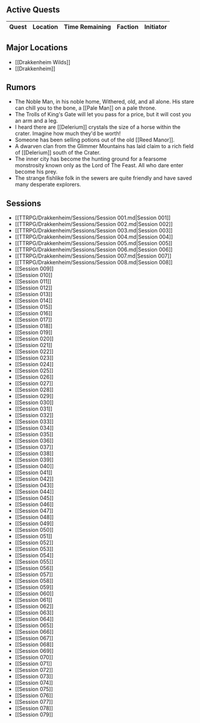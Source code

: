
## Active Quests

<!-- QueryToSerialize: TABLE WITHOUT ID file.link AS "Quest", "[[" + location + "]]" as "Location", complete_by AS "Time Remaining", "[[" + faction + "]]" as "Faction", initator AS "Initiator" FROM "TTRPG/Drakkenheim" WHERE type = "quest" AND !completed SORT file.name ASC -->
<!-- SerializedQuery: TABLE WITHOUT ID file.link AS "Quest", "[[" + location + "]]" as "Location", complete_by AS "Time Remaining", "[[" + faction + "]]" as "Faction", initator AS "Initiator" FROM "TTRPG/Drakkenheim" WHERE type = "quest" AND !completed SORT file.name ASC -->

| Quest | Location | Time Remaining | Faction | Initiator |
| ----- | -------- | -------------- | ------- | --------- |
<!-- SerializedQuery END -->


## Major Locations

<!-- QueryToSerialize: LIST FROM "TTRPG/Drakkenheim/Locations" WHERE within = "None" -->
<!-- SerializedQuery: LIST FROM "TTRPG/Drakkenheim/Locations" WHERE within = "None" -->
- [[Drakkenheim Wilds]]
- [[Drakkenheim]]
<!-- SerializedQuery END -->

## Rumors

- The Noble Man, in his noble home, Withered, old, and all alone. His stare can chill you to the bone, a [[Pale Man]] on a pale throne.
- The Trolls of King's Gate will let you pass for a price, but it will cost you an arm and a leg.
- I heard there are [[Delerium]] crystals the size of a horse within the crater. Imagine how much they'd be worth!
- Someone has been selling potions out of the old [[Reed Manor]].
- A dwarven clan from the Glimmer Mountains has laid claim to a rich field of [[Delerium]] south of the Crater.
- The inner city has become the hunting ground for a fearsome monstrosity known only as the Lord of The Feast. All who dare enter become his prey.
- The strange fishlike folk in the sewers are quite friendly and have saved many desperate explorers.

## Sessions
<!-- QueryToSerialize: LIST FROM "TTRPG/Drakkenheim/Sessions" SORT file.name ASC -->
<!-- SerializedQuery: LIST FROM "TTRPG/Drakkenheim/Sessions" SORT file.name ASC -->
- [[TTRPG/Drakkenheim/Sessions/Session 001.md|Session 001]]
- [[TTRPG/Drakkenheim/Sessions/Session 002.md|Session 002]]
- [[TTRPG/Drakkenheim/Sessions/Session 003.md|Session 003]]
- [[TTRPG/Drakkenheim/Sessions/Session 004.md|Session 004]]
- [[TTRPG/Drakkenheim/Sessions/Session 005.md|Session 005]]
- [[TTRPG/Drakkenheim/Sessions/Session 006.md|Session 006]]
- [[TTRPG/Drakkenheim/Sessions/Session 007.md|Session 007]]
- [[TTRPG/Drakkenheim/Sessions/Session 008.md|Session 008]]
- [[Session 009]]
- [[Session 010]]
- [[Session 011]]
- [[Session 012]]
- [[Session 013]]
- [[Session 014]]
- [[Session 015]]
- [[Session 016]]
- [[Session 017]]
- [[Session 018]]
- [[Session 019]]
- [[Session 020]]
- [[Session 021]]
- [[Session 022]]
- [[Session 023]]
- [[Session 024]]
- [[Session 025]]
- [[Session 026]]
- [[Session 027]]
- [[Session 028]]
- [[Session 029]]
- [[Session 030]]
- [[Session 031]]
- [[Session 032]]
- [[Session 033]]
- [[Session 034]]
- [[Session 035]]
- [[Session 036]]
- [[Session 037]]
- [[Session 038]]
- [[Session 039]]
- [[Session 040]]
- [[Session 041]]
- [[Session 042]]
- [[Session 043]]
- [[Session 044]]
- [[Session 045]]
- [[Session 046]]
- [[Session 047]]
- [[Session 048]]
- [[Session 049]]
- [[Session 050]]
- [[Session 051]]
- [[Session 052]]
- [[Session 053]]
- [[Session 054]]
- [[Session 055]]
- [[Session 056]]
- [[Session 057]]
- [[Session 058]]
- [[Session 059]]
- [[Session 060]]
- [[Session 061]]
- [[Session 062]]
- [[Session 063]]
- [[Session 064]]
- [[Session 065]]
- [[Session 066]]
- [[Session 067]]
- [[Session 068]]
- [[Session 069]]
- [[Session 070]]
- [[Session 071]]
- [[Session 072]]
- [[Session 073]]
- [[Session 074]]
- [[Session 075]]
- [[Session 076]]
- [[Session 077]]
- [[Session 078]]
- [[Session 079]]
<!-- SerializedQuery END -->
